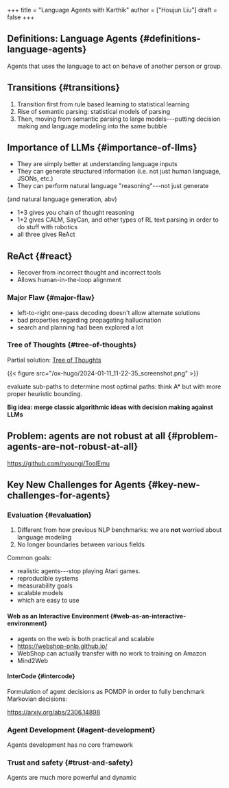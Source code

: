 +++
title = "Language Agents with Karthik"
author = ["Houjun Liu"]
draft = false
+++

## Definitions: Language Agents {#definitions-language-agents}

Agents that uses the language to act on behave of another person or group.


## Transitions {#transitions}

1.  Transition first from rule based learning to statistical learning
2.  Rise of semantic parsing: statistical models of parsing
3.  Then, moving from semantic parsing to large models---putting decision making and language modeling into the same bubble


## Importance of LLMs {#importance-of-llms}

-   They are simply better at understanding language inputs
-   They can generate structured information (i.e. not just human language, JSONs, etc.)
-   They can perform natural language "reasoning"---not just generate

(and natural language generation, abv)

-   1+3 gives you chain of thought reasoning
-   1+2 gives CALM, SayCan, and other types of RL text parsing in order to do stuff with robotics
-   all three gives ReAct


## ReAct {#react}

-   Recover from incorrect thought and incorrect tools
-   Allows human-in-the-loop alignment


### Major Flaw {#major-flaw}

-   left-to-right one-pass decoding doesn't allow alternate solutions
-   bad properties regarding propagating hallucination
-   search and planning had been explored a lot


### Tree of Thoughts {#tree-of-thoughts}

Partial solution: [Tree of Thoughts](#tree-of-thoughts)

{{< figure src="/ox-hugo/2024-01-11_11-22-35_screenshot.png" >}}

evaluate sub-paths to determine most optimal paths: think A\* but with more proper heuristic bounding.

**Big idea: merge classic algorithmic ideas with decision making against LLMs**


## Problem: agents are not robust at all {#problem-agents-are-not-robust-at-all}

<https://github.com/ryoungj/ToolEmu>


## Key New Challenges for Agents {#key-new-challenges-for-agents}


### Evaluation {#evaluation}

1.  Different from how previous NLP benchmarks: we are **not** worried about language modeling
2.  No longer boundaries between various fields

Common goals:

-   realistic agents---stop playing Atari games.
-   reproducible systems
-   measurability goals
-   scalable models
-   which are easy to use


#### Web as an Interactive Environment {#web-as-an-interactive-environment}

-   agents on the web is both practical and scalable
-   <https://webshop-pnlp.github.io/>
-   WebShop can actually transfer with no work to training on Amazon
-   Mind2Web


#### InterCode {#intercode}

Formulation of agent decisions as POMDP in order to fully benchmark Markovian decisions:

<https://arxiv.org/abs/2306.14898>


### Agent Development {#agent-development}

Agents development has no core framework


### Trust and safety {#trust-and-safety}

Agents are much more powerful and dynamic
